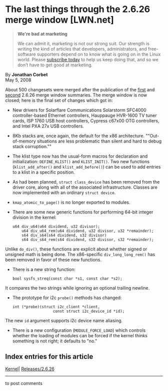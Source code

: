 # The last things through the 2.6.26 merge window [LWN.net]

> **We're bad at marketing**
> 
> We can admit it, marketing is not our strong suit. Our strength is writing the kind of articles that developers, administrators, and free-software supporters depend on to know what is going on in the Linux world. Please [subscribe today](/Promo/nsn-bad/subscribe) to help us keep doing that, and so we don’t have to get good at marketing. 

By **Jonathan Corbet**  
May 5, 2008 

About 500 changesets were merged after the publication of the [first](http://lwn.net/Articles/278965/) and [second](http://lwn.net/Articles/280034/) 2.6.26 merge window summaries. The merge window is now closed; here is the final set of changes which got in: 

  * New drivers for Solarflare Communications Solarstorm SFC4000 controller-based Ethernet controllers, Hauppauge HVR-1600 TV tuner cards, ISP 1760 USB host controllers, Cypress c67x00 OTG controllers, and Intel PXA 27x USB controllers. 

  * 8Kb stacks are, once again, the default for the x86 architecture. ""Out-of-memory situations are less problematic than silent and hard to debug stack corruption."" 

  * The klist type now has the usual-form macros for declaration and initialization: `DEFINE_KLIST()` and `KLIST_INIT()`. Two new functions (`klist_add_after()` and `klist_add_before()`) can be used to add entries to a klist in a specific position. 

  * As had been planned, `struct class_device` has been removed from the driver core, along with all of the associated infrastructure. Classes are now implemented with an ordinary `struct device`. 

  * `kmap_atomic_to_page()` is no longer exported to modules. 

  * There are some new generic functions for performing 64-bit integer division in the kernel: 
        
        u64 div_u64(u64 dividend, u32 divisor);
            u64 div_u64_rem(u64 dividend, u32 divisor, u32 *remainder);
            s64 div_s64(s64 dividend, s32 divisor)
            s64 div_s64_rem(s64 dividend, s32 divisor, s32 *remainder);
        

Unlike `do_div()`, these functions are explicit about whether signed or unsigned math is being done. The x86-specific `div_long_long_rem()` has been removed in favor of these new functions. 

  * There is a new string function: 
        
        bool sysfs_streq(const char *s1, const char *s2);
        

It compares the two strings while ignoring an optional trailing newline. 

  * The prototype for i2c `probe()` methods has changed: 
        
        int (*probe)(struct i2c_client *client, 
                          const struct i2c_device_id *id);
        

The new `id` argument supports i2c device name aliasing. 

  * There is a new configuration (`MODULE_FORCE_LOAD`) which controls whether the loading of modules can be forced if the kernel thinks something is not right; it defaults to "no." 




  
Index entries for this article  
---  
[Kernel](/Kernel/Index)| [Releases/2.6.26](/Kernel/Index#Releases-2.6.26)  
  


* * *

to post comments 
